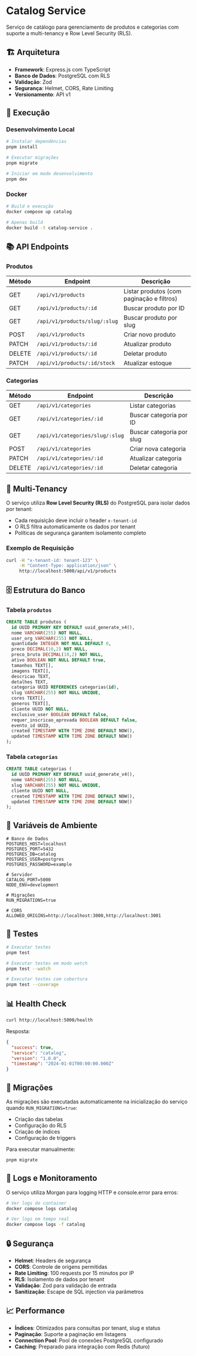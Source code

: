 # Catalog Service

Serviço de catálogo para gerenciamento de produtos e categorias com suporte a multi-tenancy e Row Level Security (RLS).

## 🏗️ Arquitetura

- **Framework**: Express.js com TypeScript
- **Banco de Dados**: PostgreSQL com RLS
- **Validação**: Zod
- **Segurança**: Helmet, CORS, Rate Limiting
- **Versionamento**: API v1

## 🚀 Execução

### Desenvolvimento Local

```bash
# Instalar dependências
pnpm install

# Executar migrações
pnpm migrate

# Iniciar em modo desenvolvimento
pnpm dev
```

### Docker

```bash
# Build e execução
docker compose up catalog

# Apenas build
docker build -t catalog-service .
```

## 📚 API Endpoints

### Produtos

| Método | Endpoint | Descrição |
|--------|----------|-----------|
| GET | `/api/v1/products` | Listar produtos (com paginação e filtros) |
| GET | `/api/v1/products/:id` | Buscar produto por ID |
| GET | `/api/v1/products/slug/:slug` | Buscar produto por slug |
| POST | `/api/v1/products` | Criar novo produto |
| PATCH | `/api/v1/products/:id` | Atualizar produto |
| DELETE | `/api/v1/products/:id` | Deletar produto |
| PATCH | `/api/v1/products/:id/stock` | Atualizar estoque |

### Categorias

| Método | Endpoint | Descrição |
|--------|----------|-----------|
| GET | `/api/v1/categories` | Listar categorias |
| GET | `/api/v1/categories/:id` | Buscar categoria por ID |
| GET | `/api/v1/categories/slug/:slug` | Buscar categoria por slug |
| POST | `/api/v1/categories` | Criar nova categoria |
| PATCH | `/api/v1/categories/:id` | Atualizar categoria |
| DELETE | `/api/v1/categories/:id` | Deletar categoria |

## 🔐 Multi-Tenancy

O serviço utiliza **Row Level Security (RLS)** do PostgreSQL para isolar dados por tenant:

- Cada requisição deve incluir o header `x-tenant-id`
- O RLS filtra automaticamente os dados por tenant
- Políticas de segurança garantem isolamento completo

### Exemplo de Requisição

```bash
curl -H "x-tenant-id: tenant-123" \
     -H "Content-Type: application/json" \
     http://localhost:5000/api/v1/products
```

## 🗄️ Estrutura do Banco

### Tabela `produtos`

```sql
CREATE TABLE produtos (
  id UUID PRIMARY KEY DEFAULT uuid_generate_v4(),
  nome VARCHAR(255) NOT NULL,
  user_org VARCHAR(255) NOT NULL,
  quantidade INTEGER NOT NULL DEFAULT 0,
  preco DECIMAL(10,2) NOT NULL,
  preco_bruto DECIMAL(10,2) NOT NULL,
  ativo BOOLEAN NOT NULL DEFAULT true,
  tamanhos TEXT[],
  imagens TEXT[],
  descricao TEXT,
  detalhes TEXT,
  categoria UUID REFERENCES categorias(id),
  slug VARCHAR(255) NOT NULL UNIQUE,
  cores TEXT[],
  generos TEXT[],
  cliente UUID NOT NULL,
  exclusivo_user BOOLEAN DEFAULT false,
  requer_inscricao_aprovada BOOLEAN DEFAULT false,
  evento_id UUID,
  created TIMESTAMP WITH TIME ZONE DEFAULT NOW(),
  updated TIMESTAMP WITH TIME ZONE DEFAULT NOW()
);
```

### Tabela `categorias`

```sql
CREATE TABLE categorias (
  id UUID PRIMARY KEY DEFAULT uuid_generate_v4(),
  nome VARCHAR(255) NOT NULL,
  slug VARCHAR(255) NOT NULL UNIQUE,
  cliente UUID NOT NULL,
  created TIMESTAMP WITH TIME ZONE DEFAULT NOW(),
  updated TIMESTAMP WITH TIME ZONE DEFAULT NOW()
);
```

## 🔧 Variáveis de Ambiente

```env
# Banco de Dados
POSTGRES_HOST=localhost
POSTGRES_PORT=5432
POSTGRES_DB=catalog
POSTGRES_USER=postgres
POSTGRES_PASSWORD=example

# Servidor
CATALOG_PORT=5000
NODE_ENV=development

# Migrações
RUN_MIGRATIONS=true

# CORS
ALLOWED_ORIGINS=http://localhost:3000,http://localhost:3001
```

## 🧪 Testes

```bash
# Executar testes
pnpm test

# Executar testes em modo watch
pnpm test --watch

# Executar testes com cobertura
pnpm test --coverage
```

## 📊 Health Check

```bash
curl http://localhost:5000/health
```

Resposta:
```json
{
  "success": true,
  "service": "catalog",
  "version": "1.0.0",
  "timestamp": "2024-01-01T00:00:00.000Z"
}
```

## 🔄 Migrações

As migrações são executadas automaticamente na inicialização do serviço quando `RUN_MIGRATIONS=true`:

- Criação das tabelas
- Configuração do RLS
- Criação de índices
- Configuração de triggers

Para executar manualmente:

```bash
pnpm migrate
```

## 🚨 Logs e Monitoramento

O serviço utiliza Morgan para logging HTTP e console.error para erros:

```bash
# Ver logs do container
docker compose logs catalog

# Ver logs em tempo real
docker compose logs -f catalog
```

## 🔒 Segurança

- **Helmet**: Headers de segurança
- **CORS**: Controle de origens permitidas
- **Rate Limiting**: 100 requests por 15 minutos por IP
- **RLS**: Isolamento de dados por tenant
- **Validação**: Zod para validação de entrada
- **Sanitização**: Escape de SQL injection via parâmetros

## 📈 Performance

- **Índices**: Otimizados para consultas por tenant, slug e status
- **Paginação**: Suporte a paginação em listagens
- **Connection Pool**: Pool de conexões PostgreSQL configurado
- **Caching**: Preparado para integração com Redis (futuro) 